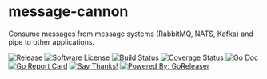 # message-cannon
Consume messages from message systems (RabbitMQ, NATS, Kafka) and pipe to other applications.


[![Release](https://img.shields.io/github/release/leandro-lugaresi/message-cannon.svg?style=flat-square)](https://github.com/leandro-lugaresi/message-cannon/releases/latest)
[![Software License](https://img.shields.io/badge/license-MIT-brightgreen.svg?style=flat-square)](LICENSE.md)
[![Build Status](https://travis-ci.org/leandro-lugaresi/message-cannon.svg?branch=master&style=flat-square)](https://travis-ci.org/leandro-lugaresi/message-cannon)
[![Coverage Status](https://img.shields.io/codecov/c/github/leandro-lugaresi/message-cannon/master.svg?style=flat-square)](https://codecov.io/gh/leandro-lugaresi/message-cannon)
[![Go Doc](https://img.shields.io/badge/godoc-reference-blue.svg?style=flat-square)](http://godoc.org/github.com/leandro-lugaresi/message-cannon)
[![Go Report Card](https://goreportcard.com/badge/github.com/leandro-lugaresi/message-cannon?style=flat-square)](https://goreportcard.com/report/github.com/leandro-lugaresi/message-cannon)
[![Say Thanks!](https://img.shields.io/badge/Say%20Thanks-!-1EAEDB.svg)](https://saythanks.io/to/leandro-lugaresi)
[![Powered By: GoReleaser](https://img.shields.io/badge/powered%20by-goreleaser-green.svg?style=flat-square)](https://github.com/goreleaser)
